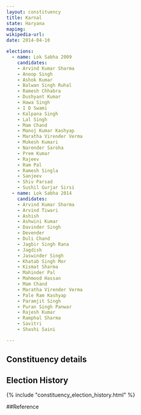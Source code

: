 ```yaml
---
layout: constituency
title: Karnal
state: Haryana
mapimg: 
wikipedia-url: 
date: 2014-04-10

elections: 
  - name: Lok Sabha 2009
    candidates: 
    - Arvind Kumar Sharma 
    - Anoop Singh 
    - Ashok Kumar 
    - Balwan Singh Ruhal 
    - Ramesh Chhabra 
    - Dushyant Kumar 
    - Hawa Singh 
    - I D Swami 
    - Kalpana Singh 
    - Lal Singh 
    - Mam Chand 
    - Manoj Kumar Kashyap 
    - Maratha Virender Verma 
    - Mukesh Kumari 
    - Narender Saroha 
    - Prem Kumar 
    - Rajeev 
    - Ram Pal 
    - Ramesh Singla 
    - Sanjeev 
    - Shiv Parsad 
    - Sushil Gurjar Sirsi  
  - name: Lok Sabha 2014
    candidates: 
    - Arvind Kumar Sharma 
    - Arvind Tiwari 
    - Ashish 
    - Ashwini Kumar 
    - Davinder Singh 
    - Devender 
    - Duli Chand 
    - Jagbir Singh Rana 
    - Jagdish 
    - Jaswinder Singh 
    - Khatab Singh Mor 
    - Kismat Sharma 
    - Mahinder Pal 
    - Mahmood Hassan 
    - Mam Chand 
    - Maratha Virender Verma 
    - Pale Ram Kashyap 
    - Paramjit Singh 
    - Puran Singh Panwar 
    - Rajesh Kumar 
    - Ramphal Sharma 
    - Savitri 
    - Shashi Saini  

---
```


## Constituency details


## Election History
{% include "constituency_election_history.html" %}

##Reference
